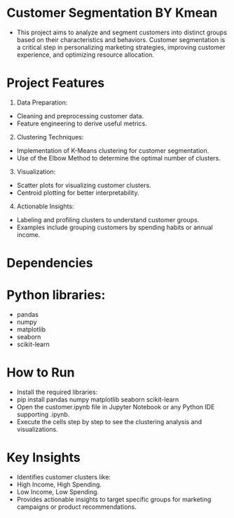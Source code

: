 # Customer Segmentation BY Kmean
- This project aims to analyze and segment customers into distinct groups based on their characteristics and behaviors. Customer segmentation is a critical step in personalizing marketing strategies, improving customer experience, and optimizing resource allocation.

# Project Features

1. Data Preparation:
- Cleaning and preprocessing customer data.
- Feature engineering to derive useful metrics.

2. Clustering Techniques:
- Implementation of K-Means clustering for customer segmentation.
- Use of the Elbow Method to determine the optimal number of clusters.

3. Visualization:
- Scatter plots for visualizing customer clusters.
- Centroid plotting for better interpretability.

4. Actionable Insights:
- Labeling and profiling clusters to understand customer groups.
- Examples include grouping customers by spending habits or annual income.

# Dependencies

# Python libraries:
- pandas
- numpy
- matplotlib
- seaborn
- scikit-learn

# How to Run
- Install the required libraries:
- pip install pandas numpy matplotlib seaborn scikit-learn
- Open the customer.ipynb file in Jupyter Notebook or any Python IDE supporting .ipynb.
- Execute the cells step by step to see the clustering analysis and visualizations.

# Key Insights
- Identifies customer clusters like:
- High Income, High Spending.
- Low Income, Low Spending.
- Provides actionable insights to target specific groups for marketing campaigns or product recommendations.
